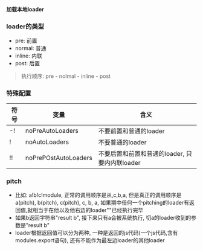 #### 加载本地loader

### loader的类型
* pre: 前置
* normal: 普通
* inline: 内联
* post: 后置

> 执行顺序: pre - nolmal - inline - post

### 特殊配置


| 符号 | 变量 | 含义 |  
|  ----  | ----  | --- |
| -! | noPreAutoLoaders | 不要前置和普通的loader |
| ! | noAutoLoaders | 不要普通的loader |
| !! | noPrePOstAutoLoaders | 不要后置和前置和普通的loader, 只要内内联loader |

### pitch
* 比如: a!b!c!module, 正常的调用顺序是从,c,b,a, 但是真正的调用顺序是a(pitch), b(pitch), c(pitch), c, b, a, 如果期中任何一个pitching的loader有返回值,就相当于在他以及他右边的loader""已经执行完毕
* 如果b返回字符串"result b", 接下来只有a会被系统执行, 切a的loader收到的参数是"result b"
* loader根据返回值可以分为两种, 一种是返回的js代码(一个js代码,含有modules.export语句),
还有不能作为最左边loader的其他loader
